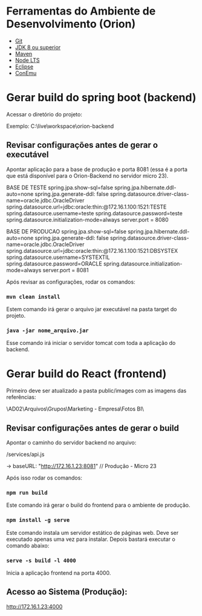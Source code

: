 # Ferramentas do Ambiente de Desenvolvimento (Orion)

- [Git](https://git-scm.com/)
- [JDK 8 ou superior](https://adoptopenjdk.net/)
- [Maven](https://maven.apache.org/)
- [Node LTS](https://nodejs.org/en/)
- [Eclipse](https://www.eclipse.org/downloads/)
- [ConEmu](https://conemu.github.io/en/Downloads.html)


# Gerar build do spring boot (backend)

Acessar o diretório do projeto:

Exemplo: C:\live\workspace\orion-backend

## Revisar configurações antes de gerar o executável

Apontar aplicação para a base de produção e porta 8081 (essa é a porta que está disponível para o Orion-Backend no servidor micro 23).

BASE DE TESTE
spring.jpa.show-sql=false
spring.jpa.hibernate.ddl-auto=none
spring.jpa.generate-ddl: false
spring.datasource.driver-class-name=oracle.jdbc.OracleDriver
spring.datasource.url=jdbc\:oracle\:thin\:@172.16.1.100\:1521\:TESTE
spring.datasource.username=teste
spring.datasource.password=teste
spring.datasource.initialization-mode=always
server.port = 8080

BASE DE PRODUCAO
spring.jpa.show-sql=false
spring.jpa.hibernate.ddl-auto=none
spring.jpa.generate-ddl: false
spring.datasource.driver-class-name=oracle.jdbc.OracleDriver
spring.datasource.url=jdbc\:oracle\:thin\:@172.16.1.100\:1521\:DBSYSTEX
spring.datasource.username=SYSTEXTIL
spring.datasource.password=ORACLE
spring.datasource.initialization-mode=always
server.port = 8081


Após revisar as configurações, rodar os comandos:

### `mvn clean install`

Estem comando irá gerar o arquivo jar executável na pasta target do projeto.


### `java -jar nome_arquivo.jar`

Esse comando irá iniciar o servidor tomcat com toda a aplicação do backend.


# Gerar build do React (frontend)

Primeiro deve ser atualizado a pasta public/images com as imagens das referências:

\\AD02\Arquivos\Grupos\Marketing - Empresa\Fotos BI\


## Revisar configurações antes de gerar o build

Apontar o caminho do servidor backend no arquivo:

/services/api.js

-> baseURL: "http://172.16.1.23:8081"  // Produção - Micro 23

Após isso rodar os comandos:

### `npm run build`

Este comando irá gerar o build do frontend para o ambiente de produção.

### `npm install -g serve`

Este comando instala um servidor estático de páginas web.
Deve ser executado apenas uma vez para instalar.
Depois bastará executar o comando abaixo:

### `serve -s build -l 4000`

Inicia a aplicação frontend na porta 4000. 

## Acesso ao Sistema (Produção):

http://172.16.1.23:4000
